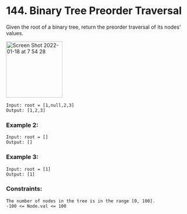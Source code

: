 # 144. Binary Tree Preorder Traversal
Given the root of a binary tree, return the preorder traversal of its nodes' values.

<img width="154" alt="Screen Shot 2022-01-18 at 7 54 28" src="https://user-images.githubusercontent.com/38793933/149845345-2ad7c974-21cd-41ea-8773-6ff7b769d08c.png">

```
Input: root = [1,null,2,3]
Output: [1,2,3]
```
### Example 2:
```
Input: root = []
Output: []
```
### Example 3:
```
Input: root = [1]
Output: [1]
 ```

### Constraints:
```
The number of nodes in the tree is in the range [0, 100].
-100 <= Node.val <= 100
```
